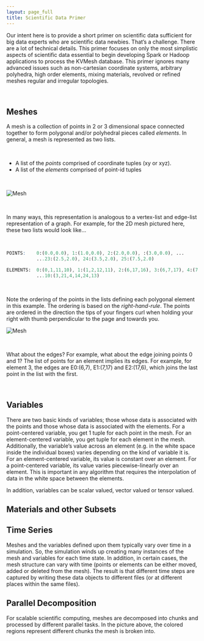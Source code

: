 ```yaml
---
layout: page_full
title: Scientific Data Primer
---
```

Our intent here is to provide a short primer on scientific data sufficient for
big data experts who are scientific data newbies. That’s a challenge. There are
a lot of technical details. This primer focuses on only the most simplistic
aspects of scientific data essential to begin developing Spark or Hadoop applications
to process the KVMesh database. This primer ignores many advanced issues such as
non-cartesian coordinate systems, arbitrary polyhedra, high order elements, mixing
materials, revolved or refined meshes regular and irregular topologies.

<br>
 
## Meshes
A mesh is a collection of points in 2 or 3 dimensional space connected together to form
polygonal and/or polyhedral pieces called _elements_. In general, a mesh is represented
as two lists.

<br>

* A list of the _points_ comprised of coordinate tuples (xy or xyz).
* A list of the _elements_ comprised of point-id tuples

<br>

![Mesh](/kvmesh/img/mesh_nodes_elems.png)
 
<br>

In many ways, this representation is analogous to a vertex-list and edge-list representation
of a graph. For example, for the 2D mesh pictured here, these two lists would look like…

<br>


``` scss
POINTS:    0:(0.0,0.0), 1:(1.0,0.0), 2:(2.0,0.0), :(3.0,0.0), ...
           ...23:(2.5,2.0), 24:(3.5,2.0), 25:(7.5,2.0)

ELEMENTS:  0:(0,1,11,10), 1:(1,2,12,11), 2:(6,17,16), 3:(6,7,17), 4:(7,22,8,18,25,17), ...
           ...10:(3,21,4,14,24,13)
``` 
<br>
 
Note the ordering of the points in the lists defining each polygonal element in this example.
The ordering is based on the _right-hand-rule_. The points are ordered in the direction the
tips of your fingers curl when holding your right with thumb perpendicular to the page and towards you.

![Mesh](/kvmesh/img/right_hand_rule.png)

<br> 

What about the edges? For example, what about the edge joining points 0 and 1? The list of points
for an element implies its edges. For example, for element 3, the edges are E0:(6,7), E1:(7,17)
and E2:(17,6), which joins the last point in the list with the first.

<br>

## Variables
There are two basic kinds of variables; those whose data is associated with the points and those whose
data is associated with the elements. For a point-centered variable, you get 1 tuple for each point in
the mesh. For an element-centered variable, you get tuple for each element in the mesh. Additionally,
the variable’s value across an element (e.g. in the white space inside the individual boxes) varies
depending on the kind of variable it is. For an element-centered variable, its value is constant over
an element. For a point-centered variable, its value varies piecewise-linearly over an element. This is
important in any algorithm that requires the interpolation of data in the white space between the elements.
 
In addition, variables can be scalar valued, vector valued or tensor valued.
 
## Materials and other Subsets
 
## Time Series
Meshes and the variables defined upon them typically vary over time in a simulation. So, the simulation
winds up creating many instances of the mesh and variables for each time state. In addition, in certain
cases, the mesh structure can vary with time (points or elements can be either moved, added or deleted
from the mesh). The result is that different time steps are captured by writing these data objects to
different files (or at different places within the same files).
 
## Parallel Decomposition
For scalable scientific computing, meshes are decomposed into chunks and processed by different parallel
tasks. In the picture above, the colored regions represent different chunks the mesh is broken into.
